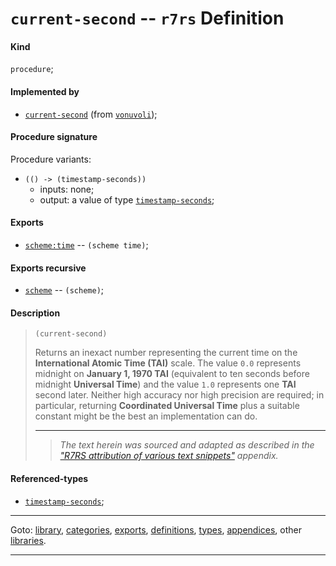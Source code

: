 

<a id='definition__r7rs__current-second'></a>

# `current-second` -- `r7rs` Definition


<a id='definition__r7rs__current-second__kind'></a>

#### Kind

`procedure`;


<a id='definition__r7rs__current-second__implemented-by'></a>

#### Implemented by

 * [`current-second`](../../vonuvoli/definitions/current-second.md#definition__vonuvoli__current-second) (from [`vonuvoli`](../../vonuvoli/_index.md#library__vonuvoli));


<a id='definition__r7rs__current-second__procedure-signature'></a>

#### Procedure signature

Procedure variants:
 * `(() -> (timestamp-seconds))`
   * inputs: none;
   * output: a value of type [`timestamp-seconds`](../../r7rs/types/timestamp-seconds.md#type__r7rs__timestamp-seconds);


<a id='definition__r7rs__current-second__exports'></a>

#### Exports

 * [`scheme:time`](../../r7rs/exports/scheme_3a_time.md#export__r7rs__scheme_3a_time) -- `(scheme time)`;


<a id='definition__r7rs__current-second__exports-recursive'></a>

#### Exports recursive

 * [`scheme`](../../r7rs/exports/scheme.md#export__r7rs__scheme) -- `(scheme)`;


<a id='definition__r7rs__current-second__description'></a>

#### Description

> ````
> (current-second)
> ````
> 
> 
> Returns an inexact number representing the current time on the
> __International Atomic Time (TAI)__ scale.  The value `0.0` represents midnight
> on __January 1, 1970 TAI__ (equivalent to ten seconds before midnight __Universal Time__)
> and the value `1.0` represents one __TAI__
> second later.  Neither high accuracy nor high precision are required; in particular,
> returning __Coordinated Universal Time__ plus a suitable constant might be
> the best an implementation can do.
> 
> 
> ----
> > *The text herein was sourced and adapted as described in the ["R7RS attribution of various text snippets"](../../r7rs/appendices/attribution.md#appendix__r7rs__attribution) appendix.*


<a id='definition__r7rs__current-second__referenced-types'></a>

#### Referenced-types

 * [`timestamp-seconds`](../../r7rs/types/timestamp-seconds.md#type__r7rs__timestamp-seconds);

----

Goto: [library](../../r7rs/_index.md#library__r7rs), [categories](../../r7rs/categories/_index.md#toc__r7rs__categories), [exports](../../r7rs/exports/_index.md#toc__r7rs__exports), [definitions](../../r7rs/definitions/_index.md#toc__r7rs__definitions), [types](../../r7rs/types/_index.md#toc__r7rs__types), [appendices](../../r7rs/appendices/_index.md#toc__r7rs__appendices), other [libraries](../../_libraries.md#toc__libraries).

----


